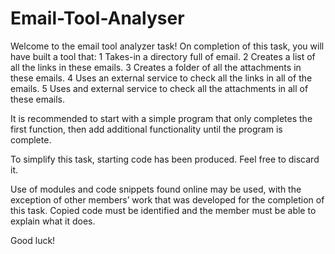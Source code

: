 # Email-Tool-Analyser

Welcome to the email tool analyzer task!
On completion of this task, you will have built a tool that:
    1 Takes-in a directory full of email.
    2  Creates a list of all the links in these emails.
    3  Creates a folder of all the attachments in these emails.
    4  Uses an external service to check all the links in all of the emails.
    5  Uses and external service to check all the attachments in all of these emails.

It is recommended to start with a simple program that only completes the first function, then add additional functionality until the program is complete.

To simplify this task, starting code has been produced. Feel free to discard it.

Use of modules and code snippets found online may be used, with the exception of other members’ work that was developed for the completion of this task. Copied code must be identified and the member must be able to explain what it does.

Good luck!
